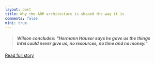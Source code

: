 ```yaml
---
layout: post
title: Why the ARM architecture is shaped the way it is
comments: false
mini: true
---
```


> ##### Wilson concludes: "Hermann Hauser says he gave us the things Intel could never give us, no resources, no time and no money."

[Read full story](http://www.eetimes.com/electronics-news/4401986/Why-the-ARM-architecture-is-shaped-the-way-it-is?pageNumber=0)